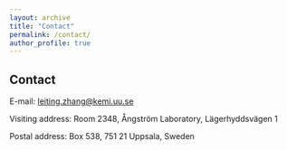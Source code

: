 ```yaml
---
layout: archive
title: "Contact"
permalink: /contact/
author_profile: true
---
```


Contact
------

E-mail: [leiting.zhang@kemi.uu.se](mailto:leiting.zhang@kemi.uu.se)

Visiting address: Room 2348, Ångström Laboratory, Lägerhyddsvägen 1

Postal address: Box 538, 751 21 Uppsala, Sweden

